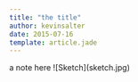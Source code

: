 ```yaml
---
title: "the title"
author: kevinsalter
date: 2015-07-16
template: article.jade
---
```



<span class="more"></span>


<p class="article-end"></p>

<span class="annotation">
    a note here
</span>
![Sketch](sketch.jpg)
